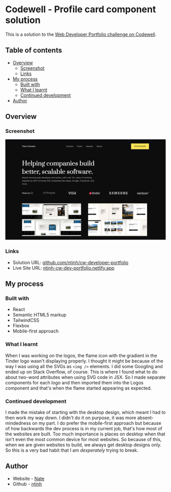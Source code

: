 # Codewell - Profile card component solution

This is a solution to the [Web Developer Portfolio challenge on Codewell](https://www.codewell.cc/challenges/web-developer-portfolio--617d4897a383e41090a3e46f). 

## Table of contents

- [Overview](#overview)
  - [Screenshot](#screenshot)
  - [Links](#links)
- [My process](#my-process)
  - [Built with](#built-with)
  - [What I learnt](#what-i-learnt)
  - [Continued development](#continued-development)
- [Author](#author)

## Overview

### Screenshot

![Solution screenshot](./screenshot.png)

### Links

- Solution URL: [github.com/ntjnh/cw-developer-portfolio](https://github.com/ntjnh/cw-developer-portfolio)
- Live Site URL: [ntjnh-cw-dev-portfolio.netlify.app](https://ntjnh-cw-dev-portfolio.netlify.app)

## My process

### Built with

- React
- Semantic HTML5 markup
- TailwindCSS
- Flexbox
- Mobile-first approach

### What I learnt

When I was working on the logos, the flame icon with the gradient in the Tinder logo wasn't displaying properly. I thought it might be because of the way I was using all the SVGs as `<img />` elements. I did some Googling and ended up on Stack Overflow, of course. This is where I found what to do about two-word attributes when using SVG code in JSX. So I made separate components for each logo and then imported them into the Logos component and that's when the flame started appearing as expected.

### Continued development

I made the mistake of starting with the desktop design, which meant I had to then work my way down. I didn't do it on purpose, it was more absent-mindedness on my part. I do prefer the mobile-first approach but because of how backwards the dev process is in my current job, that's how most of the websites are built. Too much importance is places on desktop when that isn't even the most common device for most websites. So because of this, when we are given websites to build, we always get desktop designs only. So this is a very bad habit that I am _desperately_ trying to break.

## Author

- Website - [Nate](https://natejonah.com)
- Github - [ntjnh](https://github.com/ntjnh)
